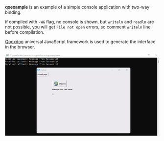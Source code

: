 **qxexample** is an example of a simple console application with two-way binding.

if compiled with `-WG` flag, no console is shown, but `writeln` and `readln` are not possible, you will get `File not open` errors, so comment `writeln` line before compilation.

[Qooxdoo](https://github.com/qooxdoo/qooxdoo) universal JavaScript framework is used to generate the interface in the browser.

![](data_binding.png)

